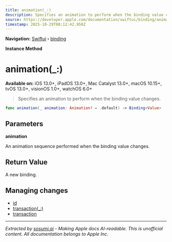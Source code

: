```yaml
---
title: animation(_:)
description: Specifies an animation to perform when the binding value changes.
source: https://developer.apple.com/documentation/swiftui/binding/animation(_:)
timestamp: 2025-10-29T00:12:42.950Z
---
```


**Navigation:** [Swiftui](/documentation/swiftui) › [binding](/documentation/swiftui/binding)

**Instance Method**

# animation(_:)

**Available on:** iOS 13.0+, iPadOS 13.0+, Mac Catalyst 13.0+, macOS 10.15+, tvOS 13.0+, visionOS 1.0+, watchOS 6.0+

> Specifies an animation to perform when the binding value changes.

```swift
func animation(_ animation: Animation? = .default) -> Binding<Value>
```

## Parameters

**animation**

An animation sequence performed when the binding value changes.



## Return Value

A new binding.

## Managing changes

- [id](/documentation/swiftui/binding/id)
- [transaction(_:)](/documentation/swiftui/binding/transaction(_:))
- [transaction](/documentation/swiftui/binding/transaction)

---

*Extracted by [sosumi.ai](https://sosumi.ai) - Making Apple docs AI-readable.*
*This is unofficial content. All documentation belongs to Apple Inc.*
